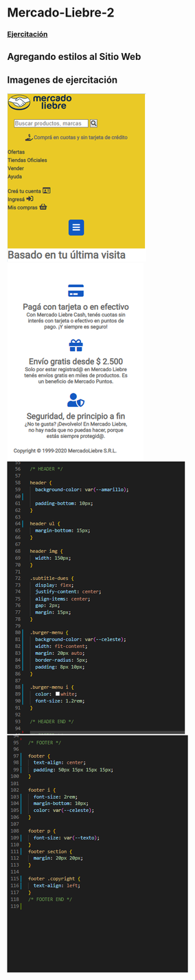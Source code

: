 # Mercado-Liebre-2
### [Ejercitación](/git/ejercitacion.pdf)
## Agregando estilos al Sitio Web

## Imagenes de ejercitación

![1](/git/1.png)
![2](/git/2.png)
![3](/git/3.png)
![4](/git/4.png)
